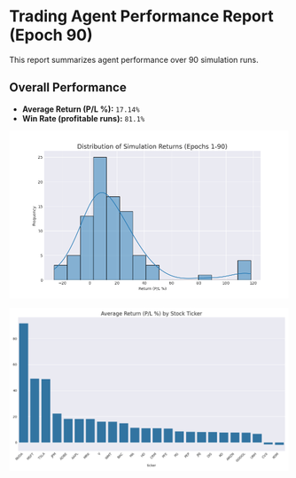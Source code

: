 # Trading Agent Performance Report (Epoch 90)

This report summarizes agent performance over 90 simulation runs.

## Overall Performance
- **Average Return (P/L %):** `17.14%`
- **Win Rate (profitable runs):** `81.1%`

![Returns Distribution](epoch_90_returns_distribution.png)

![Performance by Ticker](epoch_90_performance_by_ticker.png)

